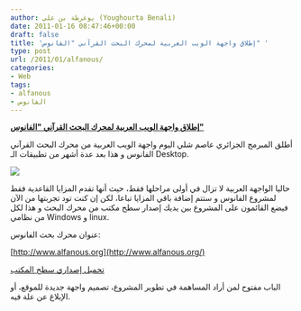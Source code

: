 ```yaml
---
author: يوغرطة بن علي (Youghourta Benali)
date: 2011-01-16 08:47:46+00:00
draft: false
title: 'إطلاق واجهة الويب العربية لمحرك البحث القرآني "الفانوس" '
type: post
url: /2011/01/alfanous/
categories:
- Web
tags:
- alfanous
- الفانوس
---
```


**[إطلاق واجهة الويب العربية لمحرك البحث القرآني "الفانوس"](http://www.it-scoop.com/2011/01/alfanous/)**


أطلق المبرمج الجزائري عاصم شلي اليوم واجهة الويب العربية من محرك البحث القرآني الفانوس و هذا بعد عدة أشهر من تطبيقات الـ Desktop.

[![](http://www.alfanous.org/files/images/alfanous-small.png )
](http://www.it-scoop.com/2011/01/alfanous/)

حاليا الواجهة العربية لا تزال في أولى مراحلها فقط، حيث أنها تقدم المزايا القاعدية فقط لمشروع الفانوس و ستتم إضافة باقي المزايا تباعا، لكن إن كنت تود تجربتها من الآن فيضع القائمون على المشروع بين يديك إصدار سطح مكتب من محرك البحث و هذا لكل من نظامي Windows و linux.

عنوان محرك بحث الفانوس:

[http://www.alfanous.org](http://www.alfanous.org/)

[تحميل إصداري سطح المكتب](http://sourceforge.net/projects/alfanous/files/Interfaces/AlfanousDesktop/0.4.20/)

الباب مفتوح لمن أراد المساهمة في تطوير المشروع، تصميم واجهة جديدة للموقع، أو الإبلاغ عن علة فيه.
